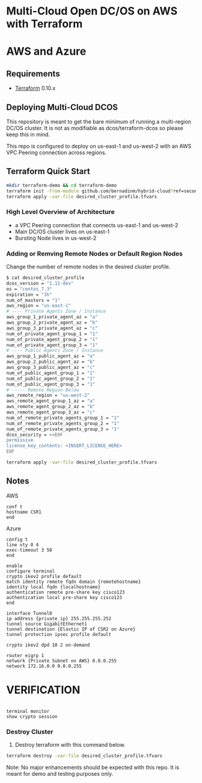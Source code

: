 # Multi-Cloud Open DC/OS on AWS with Terraform
# AWS and Azure

Requirements
------------

-	[Terraform](https://www.terraform.io/downloads.html) 0.10.x

## Deploying Multi-Cloud DCOS 

This repository is meant to get the bare minimum of running a multi-region DC/OS cluster. It is not as modifiable as dcos/terraform-dcos so please keep this in mind. 

This repo is configured to deploy on us-east-1 and us-west-2 with an AWS VPC Peering connection across regions.


## Terraform Quick Start

```bash
mkdir terraform-demo && cd terraform-demo
terraform init -from-module github.com/bernadinm/hybrid-cloud?ref=secondary
terraform apply -var-file desired_cluster_profile.tfvars
```

### High Level Overview of Architecture

* a VPC Peering connection that connects us-east-1 and us-west-2 
* Main DC/OS cluster lives on us-east-1
* Bursting Node lives in us-west-2

### Adding or Remving Remote Nodes or Default Region Nodes

Change the number of remote nodes in the desired cluster profile.

```bash 
$ cat desired_cluster_profile
dcos_version = "1.11-dev"
os = "centos_7.3"
expiration = "3h"
num_of_masters = "1"
aws_region = "us-east-1"
# ---- Private Agents Zone / Instance
aws_group_1_private_agent_az = "a"
aws_group_2_private_agent_az = "b"
aws_group_3_private_agent_az = "c"
num_of_private_agent_group_1 = "1"
num_of_private_agent_group_2 = "1"
num_of_private_agent_group_3 = "1"
# ---- Public Agents Zone / Instance
aws_group_1_public_agent_az = "a"
aws_group_2_public_agent_az = "b"
aws_group_3_public_agent_az = "c"
num_of_public_agent_group_1 = "1"
num_of_public_agent_group_2 = "1"
num_of_public_agent_group_3 = "1"
# ----- Remote Region Below
aws_remote_region = "us-west-2"
aws_remote_agent_group_1_az = "a"
aws_remote_agent_group_2_az = "b"
aws_remote_agent_group_3_az = "c"
num_of_remote_private_agents_group_1 = "1"
num_of_remote_private_agents_group_2 = "1"
num_of_remote_private_agents_group_3 = "1"
dcos_security = <<EOF
permissive
license_key_contents: <INSERT_LICENSE_HERE>
EOF
```

```bash
terraform apply -var-file desired_cluster_profile.tfvars
```

## Notes

AWS

```
conf t
hostname CSR1
end
```

Azure 

```
config t
line vty 0 4
exec-timeout 3 50
end
```

```
enable
configure terminal
crypto ikev2 profile default
match identity remote fqdn domain {remotehostname}
identity local fqdn {localhostname}
authentication remote pre-share key cisco123
authentication local pre-share key cisco123
end
```

```
interface Tunnel0
ip address {private_ip} 255.255.255.252
tunnel source GigabitEthernet1
tunnel destination {Elastic IP of CSR2 on Azure}
tunnel protection ipsec profile default
```

```
crypto ikev2 dpd 10 2 on-demand
```

```
router eigrp 1
network {Private Subnet on AWS} 0.0.0.255
network 172.16.0.0 0.0.0.255
```


# VERIFICATION

```

terminal monitor
show crypto session
```

### Destroy Cluster


1. Destroy terraform with this command below.
```bash
terraform destroy -var-file desired_cluster_profile.tfvars
```

Note: No major enhancements should be expected with this repo. It is meant for demo and testing purposes only.
